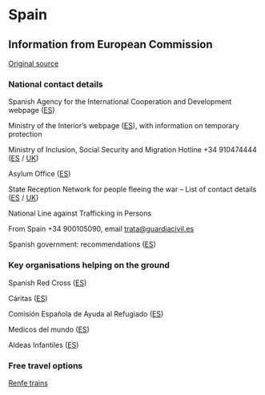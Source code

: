 # Spain

## Information from European Commission

[Original source ](https://ec.europa.eu/info/strategy/priorities-2019-2024/stronger-europe-world/eu-solidarity-ukraine/eu-assistance-ukraine/information-people-fleeing-war-ukraine)

### National contact details

Spanish Agency for the International Cooperation and Development webpage ([ES](https://www.aecid.es/ES/Paginas/Sala%20de%20Prensa/Tus%20campa%C3%B1as/Ucrania.aspx))

Ministry of the Interior’s webpage ([ES](https://www.inclusion.gob.es/es/ucrania/protecciontemporal/index.htm)), with information on temporary protection

Ministry of Inclusion, Social Security and Migration Hotline +34 910474444  ([ES](https://www.inclusion.gob.es/es/ucrania/index.htm) / [UK](https://www.inclusion.gob.es/uk/ucrania/index.htm))

Asylum Office ([ES](http://www.interior.gob.es/web/servicios-al-ciudadano/oficina-de-asilo-y-refugio))

State Reception Network for people fleeing the war – List of contact details ([ES](https://www.inclusion.gob.es/es/ucrania/telefonos/index.htm) / [UK](https://www.inclusion.gob.es/uk/ucrania/index.htm))

National Line against Trafficking in Persons

From Spain +34 900105090, email trata@guardiacivil.es

Spanish government: recommendations ([ES](https://www.inclusion.gob.es/ficheros/ucrania/guia_desplazados_ucranianoses.pdf))

### Key organisations helping on the ground

Spanish Red Cross ([ES](https://www2.cruzroja.es/))

Cáritas ([ES](https://dona.medicosdelmundo.org/donaciones?gclid=CjwKCAiAvaGRBhBlEiwAiY-yMB_UOO3RzCyNoJjlnmbW4Z-uTwPZKWpVm9w_cYDcoBXnwDQKZdy1IRoC2TAQAvD_BwE))

Comisión Española de Ayuda al Refugiado ([ES](https://www.cear.es/))

Medicos del mundo ([ES](https://www.medicosdelmundo.org/que-hacemos/europa/ucrania))

Aldeas Infantiles ([ES](https://www.aldeasinfantiles.es/emergencia-ucrania))

### Free travel options

[Renfe trains](https://www.renfe.com/es/es/grupo-renfe/comunicacion/renfe-al-dia/sala-de-prensa/Renfe-ofrece-gratuidad-a-refugiados-de-ucrania?fbclid=IwAR3iex50vwLMOx3UAJm136Al93F5i20SUmzC04KmTndWTYABIALEPC213Hs)
